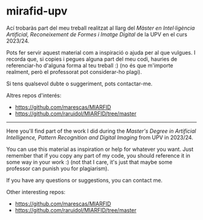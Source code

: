 # mirafid-upv
Ací trobaràs part del meu treball realitzat al llarg del *Màster en Intel·ligència Artificial, Reconeixement de Formes i Imatge Digital* de la UPV en el curs 2023/24.

Pots fer servir aquest material com a inspiració o ajuda per al que vulgues.
I recorda que, si copies i pegues alguna part del meu codi, hauries de
referenciar-ho d'alguna forma al teu treball :) (no és que m'importe realment, però el professorat pot considerar-ho plagi).

Si tens qualsevol dubte o suggeriment, pots contactar-me.

Altres repos d'interés:
- https://github.com/marescas/MIARFID
- https://github.com/raruidol/MIARFID/tree/master
______________

Here you'll find part of the work I did during the *Master's Degree in Artificial Intelligence, Pattern Recognition and Digital Imaging* from UPV in 2023/24.

You can use this material as inspiration or help for whatever you want. Just
remember that if you copy any part of my code, you should reference it in some 
way in your work :) (not that I care, it's just that maybe some professor can punish you for plagiarism).

If you have any questions or suggestions, you can contact me.

Other interesting repos:
- https://github.com/marescas/MIARFID
- https://github.com/raruidol/MIARFID/tree/master
